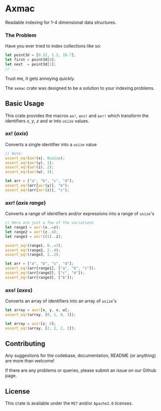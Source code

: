 
# Axmac

Readable indexing for 1-4 dimensional data structures.

### The Problem

Have you ever tried to index collections like so:

```rust
let point3d = [0.32, 1.2, 10.7];
let first = point3d[0];
let next  = point3d[1];
// ...
```

Trust me, it gets annoying quickly.

The `axmac` crate was designed to be a solution to your indexing problems.

## Basic Usage

This crate provides the macros `ax!`, `axs!` and `axr!` which transform 
the identifiers _x_, _y_, _z_ and _w_ into `usize` values.

### ax! (_axis_)

Converts a single identifier into a `usize` value

```rust
// Note:
assert_eq!(ax!(x), 0usize);
assert_eq!(ax!(y), 1);
assert_eq!(ax!(z), 2);
assert_eq!(ax!(w), 3);

let arr = ["a", "b", "c", "d"];
assert_eq!(arr[ax!(y)], "b");
assert_eq!(arr[ax!(z)], "c");
```

### axr! (_axis range_)

Converts a range of identifiers and/or expressions into a range of `usize`'s

```rust
// Here are just a few of the variations
let range1 = axr!(x..=z);
let range2 = axr!(z..4);
let range3 = axr!((1)..z);

assert_eq!(range1, 0..=3);
assert_eq!(range2, 2..4);
assert_eq!(range3, 1..2);

let arr = ["a", "b", "c", "d"];
assert_eq!(arr[range1], ["a", "b", "c"]);
assert_eq!(arr[range2], ["c", "d"]);
assert_eq!(arr[range3], ["b"]);
```

### axs! (_axes_)

Converts an array of identifiers into an array of `usize`'s

```rust
let array = axs![x, y, x, w];
assert_eq!(array, [0, 1, 0, 3]);

let array = axs![z; 4];
assert_eq!(array, [2, 2, 2, 2]);
```

## Contributing

Any suggestions for the codebase, documentation, README (or anything) are more than welcome!

If there are any problems or queries, please submit an issue on our Github page.

## License

This crate is available under the `MIT` and/or `Apache2.0` licenses.